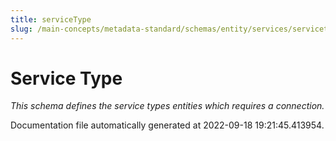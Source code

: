 ```yaml
---
title: serviceType
slug: /main-concepts/metadata-standard/schemas/entity/services/servicetype
---
```


# Service Type

*This schema defines the service types entities which requires a connection.*



Documentation file automatically generated at 2022-09-18 19:21:45.413954.
